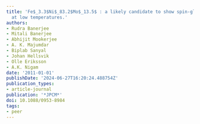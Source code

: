 ```yaml
---
title: 'Fe$_3.3$Ni$_83.2$Mo$_13.5$ : a likely candidate to show spin-glass behaviour
  at low temperatures.'
authors:
- Rudra Banerjee
- Mitali Banerjee
- Abhijit Mookerjee
- A. K. Majumdar
- Biplab Sanyal
- Johan Hellsvik
- Olle Eriksson
- A.K. Nigam
date: '2011-01-01'
publishDate: '2024-06-27T16:20:24.488754Z'
publication_types:
- article-journal
publication: '*JPCM*'
doi: 10.1088/0953-8984
tags:
- peer
---
```

